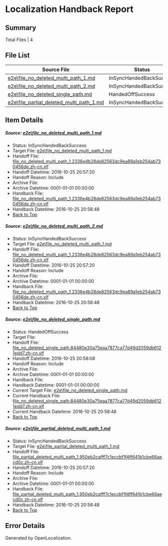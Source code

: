 # <a name='report-top'></a> Localization Handback Report

## Summary
 Total Files | 4

## File List
 Source File | Status | Details 
 ----------- | ------ | ------- 
 [e2e\file_no_deleted_multi_path_1.md](https://github.com/OpenLocalizationTestOrg/ol-test0/blob/4f98eac7ac24fe88066a8468d53bb2297b30e2db/e2e/file_no_deleted_multi_path_1.md) | InSyncHandedBackSuccess | [Details](#9ee9ff089c0e47e7d3b59cb646dd3896d1628da61)
 [e2e\file_no_deleted_multi_path_2.md](https://github.com/OpenLocalizationTestOrg/ol-test0/blob/96cf8feca4fe4e3e5b275215f8cdc9b95befe9b6/e2e/file_no_deleted_multi_path_2.md) | InSyncHandedBackSuccess | [Details](#9ee9ff089c0e47e7d3b59cb646dd3896d1628da62)
 [e2e\file_no_deleted_single_path.md](https://github.com/OpenLocalizationTestOrg/ol-test0/blob/96cf8feca4fe4e3e5b275215f8cdc9b95befe9b6/e2e/file_no_deleted_single_path.md) | HandedOffSuccess | [Details](#9d7b94b2ae5d3ddf62e2af0440b86299e312e13a3)
 [e2e\file_partial_deleted_multi_path_1.md](https://github.com/OpenLocalizationTestOrg/ol-test0/blob/4f98eac7ac24fe88066a8468d53bb2297b30e2db/e2e/file_partial_deleted_multi_path_1.md) | InSyncHandedBackSuccess | [Details](#f7440f3e8022cfd7317495e93a8aec73870dfdcb4)

## Item Details
##### <a name='9ee9ff089c0e47e7d3b59cb646dd3896d1628da61'></a> Source: [e2e\file_no_deleted_multi_path_1.md](https://github.com/OpenLocalizationTestOrg/ol-test0/blob/4f98eac7ac24fe88066a8468d53bb2297b30e2db/e2e/file_no_deleted_multi_path_1.md)
* Status: InSyncHandedBackSuccess
* Target File: [e2e\file_no_deleted_multi_path_1.md](https://github.com/OpenLocalizationTestOrg/ol-test0-zhcn/blob/f082a26cda0084d54cdea2f6d8b1038ead5adc88/e2e/file_no_deleted_multi_path_1.md)
* Handoff File: [file_no_deleted_multi_path_1.2336e4b28de82563dc9ea89a1eb254ab730456de.zh-cn.xlf](https://github.com/OpenLocalizationTestOrg/ol-test0-handoff/blob/4799cdf3c6191857ad0234ded0ad9f99e3240161/ol-handoff/OpenLocalizationTestOrg/ol-test0-zhcn/shujia/mt/file_no_deleted_multi_path_1.2336e4b28de82563dc9ea89a1eb254ab730456de.zh-cn.xlf)
* Handoff Datetime: 2016-10-25 20:57:20
* Handoff Reason: Include
* Archive File: 
* Archive Datetime: 0001-01-01 00:00:00
* Handback File: [file_no_deleted_multi_path_1.2336e4b28de82563dc9ea89a1eb254ab730456de.zh-cn.xlf](https://github.com/OpenLocalizationTestOrg/ol-test0-handback/blob/ccf9625ab5fc0fd5e52bb5a22d73e1a63260a7e1/ol-handback/OpenLocalizationTestOrg/ol-test0-zhcn/shujia/mt/file_no_deleted_multi_path_1.2336e4b28de82563dc9ea89a1eb254ab730456de.zh-cn.xlf)
* Handback Datetime: 2016-10-25 20:58:48
* [Back to Top](#report-top)

##### <a name='9ee9ff089c0e47e7d3b59cb646dd3896d1628da62'></a> Source: [e2e\file_no_deleted_multi_path_2.md](https://github.com/OpenLocalizationTestOrg/ol-test0/blob/96cf8feca4fe4e3e5b275215f8cdc9b95befe9b6/e2e/file_no_deleted_multi_path_2.md)
* Status: InSyncHandedBackSuccess
* Target File: [e2e\file_no_deleted_multi_path_1.md](https://github.com/OpenLocalizationTestOrg/ol-test0-zhcn/blob/f082a26cda0084d54cdea2f6d8b1038ead5adc88/e2e/file_no_deleted_multi_path_1.md)
* Handoff File: [file_no_deleted_multi_path_1.2336e4b28de82563dc9ea89a1eb254ab730456de.zh-cn.xlf](https://github.com/OpenLocalizationTestOrg/ol-test0-handoff/blob/4799cdf3c6191857ad0234ded0ad9f99e3240161/ol-handoff/OpenLocalizationTestOrg/ol-test0-zhcn/shujia/mt/file_no_deleted_multi_path_1.2336e4b28de82563dc9ea89a1eb254ab730456de.zh-cn.xlf)
* Handoff Datetime: 2016-10-25 20:57:20
* Handoff Reason: Include
* Archive File: 
* Archive Datetime: 0001-01-01 00:00:00
* Handback File: [file_no_deleted_multi_path_1.2336e4b28de82563dc9ea89a1eb254ab730456de.zh-cn.xlf](https://github.com/OpenLocalizationTestOrg/ol-test0-handback/blob/ccf9625ab5fc0fd5e52bb5a22d73e1a63260a7e1/ol-handback/OpenLocalizationTestOrg/ol-test0-zhcn/shujia/mt/file_no_deleted_multi_path_1.2336e4b28de82563dc9ea89a1eb254ab730456de.zh-cn.xlf)
* Handback Datetime: 2016-10-25 20:58:48
* [Back to Top](#report-top)

##### <a name='9d7b94b2ae5d3ddf62e2af0440b86299e312e13a3'></a> Source: [e2e\file_no_deleted_single_path.md](https://github.com/OpenLocalizationTestOrg/ol-test0/blob/96cf8feca4fe4e3e5b275215f8cdc9b95befe9b6/e2e/file_no_deleted_single_path.md)
* Status: HandedOffSuccess
* Target File: 
* Handoff File: [file_no_deleted_single_path.84480e30a75eaa7877ca77d49d2059db6121edd7.zh-cn.xlf](https://github.com/OpenLocalizationTestOrg/ol-test0-handoff/blob/3997ef9e50445ec760553b9041645f3d54c6aeda/ol-handoff/OpenLocalizationTestOrg/ol-test0-zhcn/shujia/mt/file_no_deleted_single_path.84480e30a75eaa7877ca77d49d2059db6121edd7.zh-cn.xlf)
* Handoff Datetime: 2016-10-25 20:58:08
* Handoff Reason: Include
* Archive File: 
* Archive Datetime: 0001-01-01 00:00:00
* Handback File: 
* Handback Datetime: 0001-01-01 00:00:00
* Current Target File: [e2e\file_no_deleted_single_path.md](https://github.com/OpenLocalizationTestOrg/ol-test0-zhcn/blob/f082a26cda0084d54cdea2f6d8b1038ead5adc88/e2e/file_no_deleted_single_path.md)
* Current Handback File: [file_no_deleted_single_path.84480e30a75eaa7877ca77d49d2059db6121edd7.zh-cn.xlf](https://github.com/OpenLocalizationTestOrg/ol-test0-handback/blob/ccf9625ab5fc0fd5e52bb5a22d73e1a63260a7e1/ol-handback/OpenLocalizationTestOrg/ol-test0-zhcn/shujia/mt/file_no_deleted_single_path.84480e30a75eaa7877ca77d49d2059db6121edd7.zh-cn.xlf)
* Current Handback Datetime: 2016-10-25 20:58:48
* [Back to Top](#report-top)

##### <a name='f7440f3e8022cfd7317495e93a8aec73870dfdcb4'></a> Source: [e2e\file_partial_deleted_multi_path_1.md](https://github.com/OpenLocalizationTestOrg/ol-test0/blob/4f98eac7ac24fe88066a8468d53bb2297b30e2db/e2e/file_partial_deleted_multi_path_1.md)
* Status: InSyncHandedBackSuccess
* Target File: [e2e\file_partial_deleted_multi_path_1.md](https://github.com/OpenLocalizationTestOrg/ol-test0-zhcn/blob/f082a26cda0084d54cdea2f6d8b1038ead5adc88/e2e/file_partial_deleted_multi_path_1.md)
* Handoff File: [file_partial_deleted_multi_path_1.950eb2cafff7c1eccbf1f4ff641b1cbe66aecd0c.zh-cn.xlf](https://github.com/OpenLocalizationTestOrg/ol-test0-handoff/blob/4799cdf3c6191857ad0234ded0ad9f99e3240161/ol-handoff/OpenLocalizationTestOrg/ol-test0-zhcn/shujia/mt/file_partial_deleted_multi_path_1.950eb2cafff7c1eccbf1f4ff641b1cbe66aecd0c.zh-cn.xlf)
* Handoff Datetime: 2016-10-25 20:57:20
* Handoff Reason: Include
* Archive File: 
* Archive Datetime: 0001-01-01 00:00:00
* Handback File: [file_partial_deleted_multi_path_1.950eb2cafff7c1eccbf1f4ff641b1cbe66aecd0c.zh-cn.xlf](https://github.com/OpenLocalizationTestOrg/ol-test0-handback/blob/ccf9625ab5fc0fd5e52bb5a22d73e1a63260a7e1/ol-handback/OpenLocalizationTestOrg/ol-test0-zhcn/shujia/mt/file_partial_deleted_multi_path_1.950eb2cafff7c1eccbf1f4ff641b1cbe66aecd0c.zh-cn.xlf)
* Handback Datetime: 2016-10-25 20:58:48
* [Back to Top](#report-top)


## Error Details

Generated by OpenLocalization.

